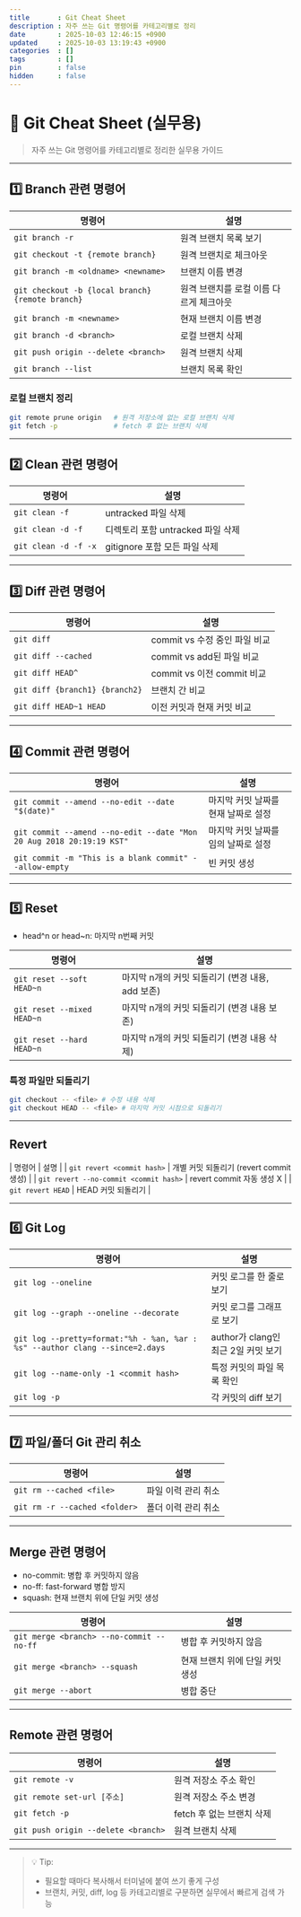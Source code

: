 ```yaml
---
title       : Git Cheat Sheet
description : 자주 쓰는 Git 명령어를 카테고리별로 정리
date        : 2025-10-03 12:46:15 +0900
updated     : 2025-10-03 13:19:43 +0900
categories  : []
tags        : []
pin         : false
hidden      : false
---
```


# 📝 Git Cheat Sheet (실무용)

> 자주 쓰는 Git 명령어를 카테고리별로 정리한 실무용 가이드

---

## 1️⃣ Branch 관련 명령어

| 명령어                                              | 설명                     |
| ------------------------------------------------ | ---------------------- |
| `git branch -r`                                  | 원격 브랜치 목록 보기           |
| `git checkout -t {remote branch}`                | 원격 브랜치로 체크아웃           |
| `git branch -m <oldname> <newname>`              | 브랜치 이름 변경              |
| `git checkout -b {local branch} {remote branch}` | 원격 브랜치를 로컬 이름 다르게 체크아웃 |
| `git branch -m <newname>`                        | 현재 브랜치 이름 변경           |
| `git branch -d <branch>`                         | 로컬 브랜치 삭제              |
| `git push origin --delete <branch>`              | 원격 브랜치 삭제              |
| `git branch --list`                              | 브랜치 목록 확인              |

### 로컬 브랜치 정리

```sh
git remote prune origin   # 원격 저장소에 없는 로컬 브랜치 삭제
git fetch -p              # fetch 후 없는 브랜치 삭제
```

---

## 2️⃣ Clean 관련 명령어

| 명령어                  | 설명                      |
| -------------------- | ----------------------- |
| `git clean -f`       | untracked 파일 삭제         |
| `git clean -d -f`    | 디렉토리 포함 untracked 파일 삭제 |
| `git clean -d -f -x` | gitignore 포함 모든 파일 삭제   |

---

## 3️⃣ Diff 관련 명령어

| 명령어                            | 설명                     |
| ------------------------------ | ---------------------- |
| `git diff`                     | commit vs 수정 중인 파일 비교  |
| `git diff --cached`            | commit vs add된 파일 비교   |
| `git diff HEAD^`               | commit vs 이전 commit 비교 |
| `git diff {branch1} {branch2}` | 브랜치 간 비교               |
| `git diff HEAD~1 HEAD`         | 이전 커밋과 현재 커밋 비교        |

---

## 4️⃣ Commit 관련 명령어

| 명령어                                                                  | 설명                   |
| -------------------------------------------------------------------- | -------------------- |
| `git commit --amend --no-edit --date "$(date)"`                      | 마지막 커밋 날짜를 현재 날짜로 설정 |
| `git commit --amend --no-edit --date "Mon 20 Aug 2018 20:19:19 KST"` | 마지막 커밋 날짜를 임의 날짜로 설정 |
| `git commit -m "This is a blank commit" --allow-empty`               | 빈 커밋 생성              |

---

## 5️⃣ Reset
- head^n or head~n: 마지막 n번째 커밋

| 명령어                                    | 설명                            |
| -------------------------------------- | ----------------------------- |
| `git reset --soft HEAD~n`              | 마지막 n개의 커밋 되돌리기 (변경 내용, add 보존) |
| `git reset --mixed HEAD~n`             | 마지막 n개의 커밋 되돌리기 (변경 내용 보존)    |
| `git reset --hard HEAD~n`              | 마지막 n개의 커밋 되돌리기 (변경 내용 삭제)   |

### 특정 파일만 되돌리기
```sh
git checkout -- <file> # 수정 내용 삭제
git checkout HEAD -- <file> # 마지막 커밋 시점으로 되돌리기
```

---

## Revert

| 명령어                               | 설명                           |
| `git revert <commit hash>`             | 개별 커밋 되돌리기 (revert commit 생성) |
| `git revert --no-commit <commit hash>` | revert commit 자동 생성 X         |
| `git revert HEAD`                      | HEAD 커밋 되돌리기                  |

---

## 6️⃣ Git Log

| 명령어                                                                          | 설명                         |
| ---------------------------------------------------------------------------- | -------------------------- |
| `git log --oneline`                                                          | 커밋 로그를 한 줄로 보기             |
| `git log --graph --oneline --decorate`                                       | 커밋 로그를 그래프로 보기             |
| `git log --pretty=format:"%h - %an, %ar : %s" --author clang --since=2.days` | author가 clang인 최근 2일 커밋 보기 |
| `git log --name-only -1 <commit hash>`                                       | 특정 커밋의 파일 목록 확인            |
| `git log -p`                                                                | 각 커밋의 diff 보기                |


---

## 7️⃣ 파일/폴더 Git 관리 취소

| 명령어                           | 설명          |
| ----------------------------- | ----------- |
| `git rm --cached <file>`      | 파일 이력 관리 취소 |
| `git rm -r --cached <folder>` | 폴더 이력 관리 취소 |

---

##  Merge 관련 명령어
- no-commit: 병합 후 커밋하지 않음
- no-ff: fast-forward 병합 방지
- squash: 현재 브랜치 위에 단일 커밋 생성

| 명령어                                                                 | 설명                     | 
| ------------------------------------------------------------------- | ---------------------- |
| `git merge <branch> --no-commit --no-ff`                             | 병합 후 커밋하지 않음          |
| `git merge <branch> --squash`                                       | 현재 브랜치 위에 단일 커밋 생성      |
| `git merge --abort`                                                 | 병합 중단                  |


---

##  Remote 관련 명령어
| 명령어                           | 설명          |
| ----------------------------- | ----------- |
| `git remote -v`               | 원격 저장소 주소 확인 |
| `git remote set-url [주소]`   | 원격 저장소 주소 변경  |
| `git fetch -p`                | fetch 후 없는 브랜치 삭제 |
| `git push origin --delete <branch>` | 원격 브랜치 삭제      |

---

> 💡 Tip:
>
> * 필요할 때마다 복사해서 터미널에 붙여 쓰기 좋게 구성
> * 브랜치, 커밋, diff, log 등 카테고리별로 구분하면 실무에서 빠르게 검색 가능


